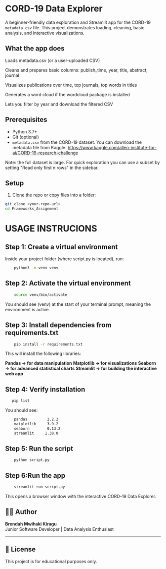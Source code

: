 # CORD-19 Data Explorer

A beginner-friendly data exploration and Streamlit app for the CORD-19 `metadata.csv` file. This project demonstrates loading, cleaning, basic analysis, and interactive visualizations.

## What the app does

Loads metadata.csv (or a user-uploaded CSV)

Cleans and prepares basic columns: publish_time, year, title, abstract, journal

Visualizes publications over time, top journals, top words in titles

Generates a word cloud if the wordcloud package is installed

Lets you filter by year and download the filtered CSV

## Prerequisites

- Python 3.7+
- Git (optional)
- `metadata.csv` from the CORD-19 dataset. You can download the metadata file from Kaggle:
  https://www.kaggle.com/allen-institute-for-ai/CORD-19-research-challenge

Note: the full dataset is large. For quick exploration you can use a subset by setting "Read only first n rows" in the sidebar.

## Setup

1. Clone the repo or copy files into a folder:

```bash
git clone <your-repo-url>
cd Frameworks_Assignment
```

# USAGE INSTRUCIONS

## Step 1: Create a virtual environment

Inside your project folder (where script.py is located), run:
```bash
    python3 -m venv venv
```

## Step 2: Activate the virtual environment

```bash
    source venv/bin/activate
```

You should see (venv) at the start of your terminal prompt, meaning the environment is active.

## Step 3: Install dependencies from requirements.txt

```bash
    pip install -r requirements.txt
```
This will install the following libraries:

**Pandas → for data manipulation**
**Matplotlib → for visualizations**
**Seaborn → for advanced statistical charts**
**Streamlit → for building the interactive web app**

## Step 4: Verify installation

 ```bash
    pip list
```

You should see:
```bash
    pandas         2.2.2
    matplotlib     3.9.2
    seaborn        0.13.2
    streamlit     1.38.0
```

## Step 5: Run the script

```bash
    python script.py
```

## Step 6:Run the app

```bash
    streamlit run script.py
```

This opens a browser window with the interactive CORD-19 Data Explorer.

## 👩‍💻 Author

**Brendah Mwihaki Kiragu**  
Junior Software Developer | Data Analysis Enthusiast

---

## 📝 License

This project is for educational purposes only.
